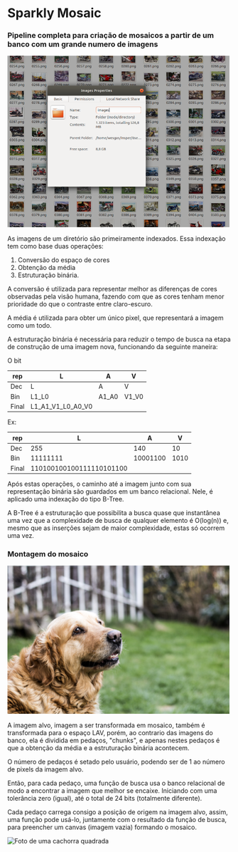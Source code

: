 # Sparkly Mosaic
### Pipeline completa para criação de mosaicos a partir de um banco com um grande numero de imagens

<img src="muchas_fotos.png" alt="Foto de uma pasta" style="width: 500px;"/>

As imagens de um diretório são primeiramente indexados. Essa indexação tem como base duas operações:

1. Conversão do espaço de cores
2. Obtenção da média
3. Estruturação binária.

A conversão é utilizada para representar melhor as diferenças de cores observadas pela visão humana, fazendo com que as cores tenham menor prioridade do que o contraste entre claro-escuro.

A média é utilizada para obter um único pixel, que representará a imagem como um todo.

A estruturação binária é necessária para reduzir o tempo de busca na etapa de construção de uma imagem nova, funcionando da seguinte maneira:

O bit

rep| L | A | V
---| --- | --- | ---
Dec | L | A | V
Bin | L1_L0 | A1_A0 | V1_V0
Final | L1_A1_V1_L0_A0_V0

Ex:

rep| L | A | V
---| --- | --- | ---
Dec | 255 | 140 | 10
Bin | 11111111 | 10001100 | 1010
Final | 110100100100111110101100


Após estas operações, o caminho até a imagem junto com sua representação binária são guardados em um banco relacional. Nele, é aplicado uma indexação do tipo B-Tree.

A B-Tree é a estruturação que possibilita a busca quase que instantânea uma vez que a complexidade de busca de qualquer elemento é  O(log(n)) e, mesmo que as inserções sejam de maior complexidade, estas só ocorrem uma vez.



### Montagem do mosaico

<img src="cachorro.png" alt="Foto de uma cachorra" style="width: 500px;"/>

A imagem alvo, imagem a ser transformada em mosaico, também é transformada para o espaço LAV, porém, ao contrario das imagens do banco, ela é dividida em pedaços, "chunks", e apenas nestes pedaços é que a obtenção da média e a estruturação binária acontecem.

O número de pedaços é setado pelo usuário, podendo ser de 1 ao número de pixels da imagem alvo.

Então, para cada pedaço, uma função de busca usa o banco relacional de modo a encontrar a imagem que melhor se encaixe. Iniciando com uma tolerância zero (igual), até o total de 24 bits (totalmente diferente).

Cada pedaço carrega consigo a posição de origem na imagem alvo, assim, uma função pode usá-lo, juntamente com o resultado da função de busca, para preencher um canvas (imagem vazia) formando o mosaico.

<img src="dogsaic.png" alt="Foto de uma cachorra quadrada" style="width: 500px;"/>